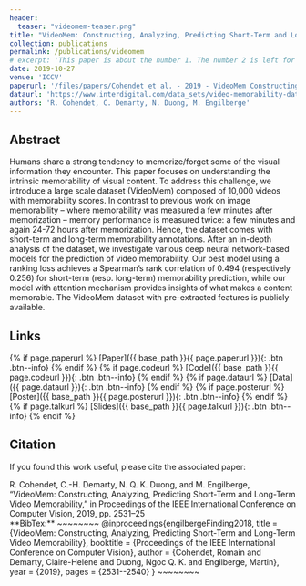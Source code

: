 ```yaml
---
header:
  teaser: "videomem-teaser.png"
title: "VideoMem: Constructing, Analyzing, Predicting Short-Term and Long-Term Video Memorability"
collection: publications
permalink: /publications/videomem
# excerpt: 'This paper is about the number 1. The number 2 is left for future work.'
date: 2019-10-27
venue: 'ICCV'
paperurl: '/files/papers/Cohendet et al. - 2019 - VideoMem Constructing, Analyzing, Predicting Shor.pdf'
dataurl: 'https://www.interdigital.com/data_sets/video-memorability-dataset'
authors: 'R. Cohendet, C. Demarty, N. Duong, M. Engilberge'
---
```


## Abstract

Humans share a strong tendency to memorize/forget
some of the visual information they encounter. This paper focuses on understanding the intrinsic memorability of
visual content. To address this challenge, we introduce a
large scale dataset (VideoMem) composed of 10,000 videos
with memorability scores. In contrast to previous work on
image memorability – where memorability was measured a
few minutes after memorization – memory performance is
measured twice: a few minutes and again 24-72 hours after
memorization. Hence, the dataset comes with short-term
and long-term memorability annotations. After an in-depth
analysis of the dataset, we investigate various deep neural network-based models for the prediction of video memorability. Our best model using a ranking loss achieves a
Spearman’s rank correlation of 0.494 (respectively 0.256)
for short-term (resp. long-term) memorability prediction,
while our model with attention mechanism provides insights
of what makes a content memorable. The VideoMem dataset
with pre-extracted features is publicly available.

## Links

{% if page.paperurl %} [Paper]({{ base_path }}{{ page.paperurl }}){: .btn .btn--info} {% endif %} {% if page.codeurl %} [Code]({{ base_path }}{{ page.codeurl }}){: .btn .btn--info} {% endif %} {% if page.dataurl %} [Data]({{ page.dataurl }}){: .btn .btn--info} {% endif %} {% if page.posterurl %} [Poster]({{ base_path }}{{ page.posterurl }}){: .btn .btn--info} {% endif %} {% if page.talkurl %} [Slides]({{ base_path }}{{ page.talkurl }}){: .btn .btn--info} {% endif %}

## Citation

If you found this work useful, please cite the associated paper:

<div class="notice--info">
R. Cohendet, C.-H. Demarty, N. Q. K. Duong, and M. Engilberge, “VideoMem: Constructing, Analyzing, Predicting Short-Term and Long-Term Video Memorability,” in Proceedings of the IEEE International Conference on Computer Vision, 2019, pp. 2531–25
</div>

<div class="notice--info" markdown="1">
**BibTex:**
~~~~~~~~
@inproceedings{engilbergeFinding2018,
  title = {VideoMem: Constructing, Analyzing, Predicting Short-Term and Long-Term Video Memorability},
  booktitle = {Proceedings of the IEEE International Conference on Computer Vision},
  author = {Cohendet, Romain and Demarty, Claire-Helene and Duong, Ngoc Q. K. and Engilberge, Martin},
  year = {2019},
  pages = {2531--2540}
}
~~~~~~~~
</div>
